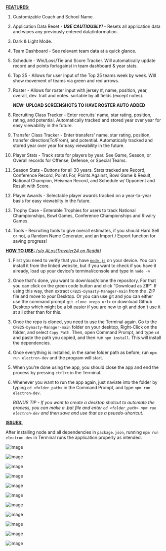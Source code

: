 <ins>**FEATURES:**</ins>

1. Customizable Coach and School Name.
2. Application Data Reset - ***USE CAUTIOUSLY!*** - Resets all application data and wipes any previously entered data/information.
3. Dark & Light Mode.
4. Team Dashboard - See relevant team data at a quick glance.
5. Schedule - Win/Loss/Tie and Score Tracker. Will automatically update record and points for/against in team dashboard & year stats.
6. Top 25 - Allows for user input of the Top 25 teams week by week.  Will show movement of teams via green and red arrows. 
7. Roster - Allows for roster input with jersey #, name, position, year, overall, dev. trait and notes. sortable by all fields (except notes).
   
   **NEW:** **UPLOAD SCREENSHOTS TO HAVE ROSTER AUTO ADDED** 
8. Recruiting Class Tracker - Enter recruits' name, star rating, position, rating, and potential. Automatically tracked and stored year over year for easy viewability in the future.
9. Transfer Class Tracker - Enter transfers' name, star rating, position, transfer direction(To/From), and potential. Automatically tracked and stored year over year for easy viewability in the future.
10. Player Stats - Track stats for players by year.  See Game, Season, or Overall records for Offense, Defense, or Special Teams.  
11. Season Stats - Buttons for all 30 years. Stats tracked are Record, Conference Record, Points For, Points Against, Bowl Game & Result, National Champion, Heisman Record, and Schedule w/ Opponent and Result with Score.
12. Player Awards - Selectable player awards tracked on a year-to-year basis for easy viewabilty in the future.
13. Trophy Case - Enterable Trophies for users to track National Championships, Bowl Games, Conference Championships and Rivalry Games.
14. Tools - Recruiting tools to give overall estimates, if you should Hard Sell or not, a Random Name Generator, and an Import / Export function for saving progress!


<ins>**HOW TO USE:** _(s/o ALostTraveler24 on Reddit)_</ins>

1. First you need to verify that you have [`node.js`](https://nodejs.org/en/download/package-manager/current) on your device. You can install it from the linked website, but if you want to check if you have it already, load up your device's terminal/console and type in `node -v`
2. Once that's done, you want to download/clone the repository. For that you can click on the green code button and click "Download as ZIP".  If using this way, then extract `CFB25-Dynasty-Manager-main` from the .ZIP file and move to your Desktop.  Or you can use git and you can either use the command prompt `git clone <repo url>` or download Github Desktop which might be a bit easier if you are new to git and don't use it at all other than for this.
3. Once the repo is cloned, you need to use the Terminal again.  Go to the `CFB25-Dynasty-Manager-main` folder on your desktop, Right-Click on the folder, and select `Copy Path`.  Then, open Command Prompt, and type `cd` and paste the path you copied, and then run `npm install`. This will install the dependencies.
4. Once everything is installed, in the same folder path as before, run `npm run electron-dev` and the program will start.
5. When you're done using the app, you should close the app and end the process by pressing `ctrl+c` in the Terminal.
6. Whenever you want to run the app again, just naviate into the folder by typing `cd <folder_path>` in the Command Prompt, and type `npm run electron-dev`.

   *BONUS TIP - If you want to create a desktop shotcut to automate the process, you can make a .bat file and enter `cd <folder_path> npm run electron-dev` and then save and use that as a psuedo-shortcut.*



<ins>**ISSUES:**</ins>
  
  After installing node and all dependencies in `package.json`, running `npm run electron-dev` in Terminal runs the application properly as intended.


![image](https://github.com/user-attachments/assets/5f81576e-aa6a-4d81-84c6-4c947c35908d)

![image](https://github.com/user-attachments/assets/d14b1463-ca1e-4595-b515-456fec421223)

![image](https://github.com/user-attachments/assets/c5755902-f864-4f11-8790-b1a28f3fb3bd)

![image](https://github.com/user-attachments/assets/dd292162-40d2-4e0d-84cd-68c2e4a9577f)

![image](https://github.com/user-attachments/assets/aa6c87a7-55cc-4c1b-b754-81daaf503804)

![image](https://github.com/user-attachments/assets/6fa8ecd1-d653-47fb-9018-a3b2cb98976d)

![image](https://github.com/user-attachments/assets/014252ff-94f6-49fc-ab1c-55d3a2d5ac16)

![image](https://github.com/user-attachments/assets/d7a992e7-27b0-48b0-bb49-bf2e3162cc06)

![image](https://github.com/user-attachments/assets/ac4231aa-a26d-484b-8470-5586da00a5fd)

![image](https://github.com/user-attachments/assets/5a4a9ef9-3d71-4521-befa-fd6b9a723aa6)

![image](https://github.com/user-attachments/assets/7bcb8bd6-bc1b-4df4-8353-7c53729f7d0f)
